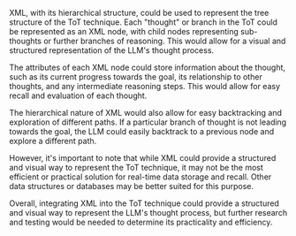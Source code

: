 XML, with its hierarchical structure, could be used to represent the tree structure of the ToT technique. Each "thought" or branch in the ToT could be represented as an XML node, with child nodes representing sub-thoughts or further branches of reasoning. This would allow for a visual and structured representation of the LLM's thought process.

The attributes of each XML node could store information about the thought, such as its current progress towards the goal, its relationship to other thoughts, and any intermediate reasoning steps. This would allow for easy recall and evaluation of each thought.

The hierarchical nature of XML would also allow for easy backtracking and exploration of different paths. If a particular branch of thought is not leading towards the goal, the LLM could easily backtrack to a previous node and explore a different path.

However, it's important to note that while XML could provide a structured and visual way to represent the ToT technique, it may not be the most efficient or practical solution for real-time data storage and recall. Other data structures or databases may be better suited for this purpose.

Overall, integrating XML into the ToT technique could provide a structured and visual way to represent the LLM's thought process, but further research and testing would be needed to determine its practicality and efficiency.
